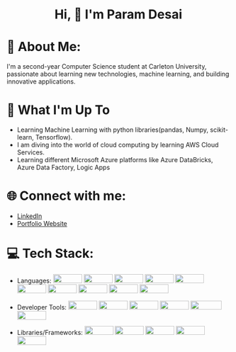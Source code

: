 <h1 align="center">Hi, 👋 I'm Param Desai</h1>


# 💫 About Me:

I'm a second-year Computer Science student at Carleton University, passionate about learning new technologies, machine learning, and building innovative applications.

# 🚀 What I'm Up To

- Learning Machine Learning with python libraries(pandas, Numpy, scikit-learn, Tensorflow).
- I am diving into the world of cloud computing by learning AWS Cloud Services.
- Learning different Microsoft Azure platforms like Azure DataBricks, Azure Data Factory, Logic Apps

# 🌐 Connect with me:

- [LinkedIn](https://www.linkedin.com/in/paramdesai111)
- [Portfolio Website](https://paramdesai.netlify.app)

# 💻 Tech Stack:

- Languages:
            <img src='https://img.shields.io/badge/Python-306998?logo=Python&logoColor=FFD43B' width="65" height="20" />
            <img src="https://img.shields.io/badge/Java-ED8B00?logo=oracle&logoColor=white" width="65" height="20" />
            <img src='https://img.shields.io/badge/Javascript-323330?logo=javascript' width="65" height="20" />
            <img src='https://img.shields.io/badge/Typescript-3178C6?logo=Typescript&logoColor=fff' width="65" height="20" />
            <img src="https://img.shields.io/badge/C-00599C?logo=c&logoColor=FFFFFF" width="65" height="20" />
            <img src="https://img.shields.io/badge/C++-00599C?logo=cplusplus&logoColor=FFFFFF" width="65" height="20" />
            <img src='https://img.shields.io/badge/HTML5-E34F26?logo=HTML5&logoColor=white' width="65" height="20" />
            <img src="https://img.shields.io/badge/TailwindCSS-38B2AC?logo=tailwind-css&logoColor=white" width="65" height="20" />
            <img src='https://img.shields.io/badge/CSS-1572B6?logo=CSS3&logoColor=white' width="65" height="20" />
            <img src='https://img.shields.io/badge/PowerShell-5391FE?logo=powershell&logoColor=white' width="65" height="20" />


- Developer Tools:
                  <img src="https://img.shields.io/badge/MongoDB-47A248?logo=mongodb&logoColor=FFFFFF" width="65" height="20" />
                  <img src="https://img.shields.io/badge/GraphQL-E10098?logo=graphql&logoColor=white" width="65" height="20" />
                  <img src="https://img.shields.io/badge/Postman-FF6C37?logo=postman&logoColor=white" width="65" height="20" />
                  <img src='https://img.shields.io/badge/PowerBI-F2C811?logo=powerbi&logoColor=white' width="65" height="20" />
                  <img src='https://img.shields.io/badge/Power_Platform-742774?logo=powerapps&logoColor=white' width="70" height="20" />
                  <img src='https://img.shields.io/badge/Git-F05032?logo=git&logoColor=white' width="65" height="20" />



- Libraries/Frameworks:
                        <img src='https://img.shields.io/badge/Azure-0089D6?logo=microsoft-azure&logoColor=white' width="65" height="20" />
                        <img src="https://img.shields.io/badge/AWS-232F3E?logo=amazon-aws&logoColor=FF9900" width="65" height="20" />
                        <img src="https://img.shields.io/badge/Express.js-000000?logo=express&logoColor=FFFFFF" width="65" height="20" />
                        <img src='https://img.shields.io/badge/React-20232a?logo=React&logoColor=61DAFB' width="65" height="20" />
                        <img src='https://img.shields.io/badge/NodeJS-339933?logo=Node.js&logoColor=fff' width="65" height="20" />
                        
                      
                      
